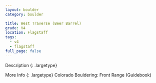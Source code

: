 ```yaml
---
layout: boulder
category: boulder

title: West Traverse (Beer Barrel)
grade: V4
location: Flagstaff
tags:
  - v4
  - flagstaff
full_page: false
---
```


Description
{: .largetype}


More Info
{: .largetype}
Colorado Bouldering: Front Range (Guidebook)
